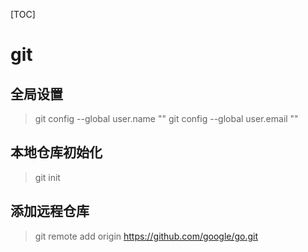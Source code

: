 [TOC]

# git

## 全局设置
>git config --global user.name ""
>git config --global user.email ""
## 本地仓库初始化
>git init
## 添加远程仓库
>git remote add origin https://github.com/google/go.git
